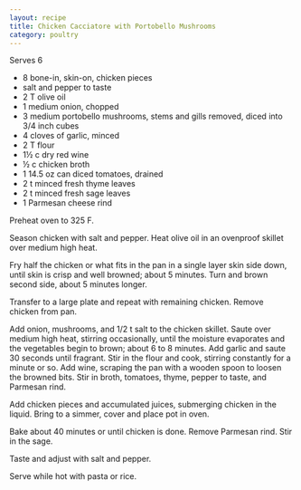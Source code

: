 ```yaml
---
layout: recipe
title: Chicken Cacciatore with Portobello Mushrooms
category: poultry
---
```

Serves 6
  
- 8 bone-in, skin-on, chicken pieces
- salt and pepper to taste
- 2 T olive oil
- 1 medium onion, chopped
- 3 medium portobello mushrooms, stems and gills removed, diced into 3/4 inch cubes
- 4 cloves of garlic, minced
- 2 T flour
- 1½ c dry red wine
- ½ c chicken broth
- 1 14.5 oz can diced tomatoes, drained
- 2 t minced fresh thyme leaves
- 2 t minced fresh sage leaves
- 1 Parmesan cheese rind
  
Preheat oven to 325 F.

Season chicken with salt and pepper. Heat olive oil in an ovenproof skillet over medium high heat.

Fry half the chicken or what fits in the pan in a single layer skin side down, until skin is crisp and well browned; about 5 minutes. Turn and brown second side, about 5 minutes longer.

Transfer to a large plate and repeat with remaining chicken. Remove chicken from pan.

Add onion, mushrooms, and 1/2 t salt to the chicken skillet. Saute over medium high heat, stirring occasionally, until the moisture evaporates and the vegetables begin to brown; about 6 to 8 minutes. Add garlic and saute 30 seconds until fragrant. Stir in the flour and cook, stirring constantly for a minute or so. Add wine, scraping the pan with a wooden spoon to loosen the browned bits. Stir in broth, tomatoes, thyme, pepper to taste, and Parmesan rind.

Add chicken pieces and accumulated juices, submerging chicken in the liquid. Bring to a simmer, cover and place pot in oven.

Bake about 40 minutes or until chicken is done. Remove Parmesan rind. Stir in the sage.

Taste and adjust with salt and pepper.

Serve while hot with pasta or rice.
